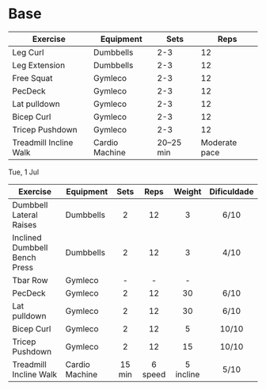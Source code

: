 # Base

| Exercise               | Equipment      | Sets      | Reps          |
| ---------------------- | -------------- | --------- | ------------- |
| Leg Curl               | Dumbbells      | 2-3       | 12            |
| Leg Extension          | Dumbbells      | 2-3       | 12            |
| Free Squat             | Gymleco        | 2-3       | 12            |
| PecDeck                | Gymleco        | 2-3       | 12            |
| Lat pulldown           | Gymleco        | 2-3       | 12            |
| Bicep Curl             | Gymleco        | 2-3       | 12            |
| Tricep Pushdown        | Gymleco        | 2-3       | 12            |
| Treadmill Incline Walk | Cardio Machine | 20–25 min | Moderate pace |

Tue, 1 Jul


| Exercise                      | Equipment      |  Sets  |  Reps   |  Weight   | Dificuldade |
| ----------------------------- | -------------- | :----: | :-----: | :-------: | :---------: |
| Dumbbell Lateral Raises       | Dumbbells      |   2    |   12    |     3     |    6/10     |
| Inclined Dumbbell Bench Press | Dumbbells      |   2    |   12    |     3     |    4/10     |
| Tbar Row                      | Gymleco        |   -    |    -    |     -     |             |
| PecDeck                       | Gymleco        |   2    |   12    |    30     |    6/10     |
| Lat pulldown                  | Gymleco        |   2    |   12    |    30     |    6/10     |
| Bicep Curl                    | Gymleco        |   2    |   12    |     5     |    10/10    |
| Tricep Pushdown               | Gymleco        |   2    |   12    |    15     |    10/10    |
| Treadmill Incline Walk        | Cardio Machine | 15 min | 6 speed | 5 incline |    5/10     |
